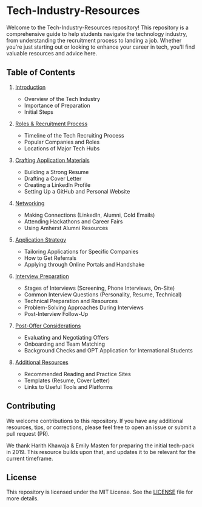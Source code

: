 # Tech-Industry-Resources

Welcome to the Tech-Industry-Resources repository! This repository is a comprehensive guide to help students navigate the technology industry, from understanding the recruitment process to landing a job. Whether you're just starting out or looking to enhance your career in tech, you'll find valuable resources and advice here.

## Table of Contents

1. [Introduction](./1-Introduction)
   - Overview of the Tech Industry
   - Importance of Preparation
   - Initial Steps

2. [Roles & Recruitment Process](./2-Roles-and-Recruitment-Process)
   - Timeline of the Tech Recruiting Process
   - Popular Companies and Roles
   - Locations of Major Tech Hubs

3. [Crafting Application Materials](./3-Crafting-Application-Materials)
   - Building a Strong Resume
   - Drafting a Cover Letter
   - Creating a LinkedIn Profile
   - Setting Up a GitHub and Personal Website

4. [Networking](./4-Networking)
   - Making Connections (LinkedIn, Alumni, Cold Emails)
   - Attending Hackathons and Career Fairs
   - Using Amherst Alumni Resources

5. [Application Strategy](./5-Application-Strategy)
   - Tailoring Applications for Specific Companies
   - How to Get Referrals
   - Applying through Online Portals and Handshake

6. [Interview Preparation](./6-Interview-Preparation)
   - Stages of Interviews (Screening, Phone Interviews, On-Site)
   - Common Interview Questions (Personality, Resume, Technical)
   - Technical Preparation and Resources
   - Problem-Solving Approaches During Interviews
   - Post-Interview Follow-Up

7. [Post-Offer Considerations](./7-Post-Offer-Considerations)
   - Evaluating and Negotiating Offers
   - Onboarding and Team Matching
   - Background Checks and OPT Application for International Students

8. [Additional Resources](./8-Additional-Resources)
   - Recommended Reading and Practice Sites
   - Templates (Resume, Cover Letter)
   - Links to Useful Tools and Platforms

## Contributing

We welcome contributions to this repository. If you have any additional resources, tips, or corrections, please feel free to open an issue or submit a pull request (PR).

We thank Harith Khawaja & Emily Masten for preparing the initial tech-pack in 2019. This resource builds upon that, and updates it to be relevant for the current timeframe.

## License

This repository is licensed under the MIT License. See the [LICENSE](./LICENSE) file for more details.

